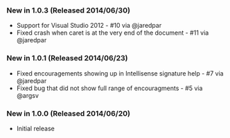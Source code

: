 ### New in 1.0.3 (Released 2014/06/30)
* Support for Visual Studio 2012 - #10 via @jaredpar
* Fixed crash when caret is at the very end of the document - #11 via @jaredpar

### New in 1.0.1 (Released 2014/06/23)
* Fixed encouragements showing up in Intellisense signature help - #7 via @jaredpar
* Fixed bug that did not show full range of encouragments - #5 via @argsv

### New in 1.0.0 (Released 2014/06/20)
* Initial release
